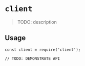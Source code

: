 # `client`

> TODO: description

## Usage

```
const client = require('client');

// TODO: DEMONSTRATE API
```